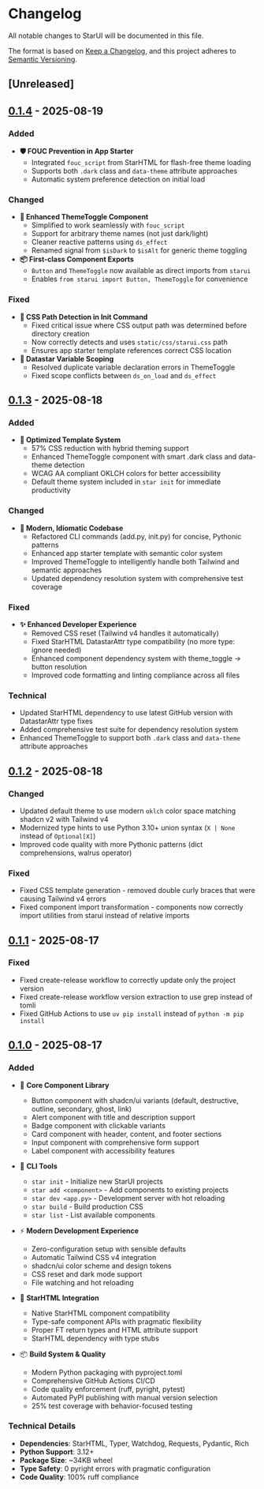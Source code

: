 # Changelog

All notable changes to StarUI will be documented in this file.

The format is based on [Keep a Changelog](https://keepachangelog.com/en/1.0.0/),
and this project adheres to [Semantic Versioning](https://semver.org/spec/v2.0.0.html).

## [Unreleased]

## [0.1.4] - 2025-08-19

### Added
- **🛡️ FOUC Prevention in App Starter**
  - Integrated `fouc_script` from StarHTML for flash-free theme loading
  - Supports both `.dark` class and `data-theme` attribute approaches
  - Automatic system preference detection on initial load

### Changed
- **🎨 Enhanced ThemeToggle Component**
  - Simplified to work seamlessly with `fouc_script`
  - Support for arbitrary theme names (not just dark/light)
  - Cleaner reactive patterns using `ds_effect`
  - Renamed signal from `$isDark` to `$isAlt` for generic theme toggling
- **📦 First-class Component Exports**
  - `Button` and `ThemeToggle` now available as direct imports from `starui`
  - Enables `from starui import Button, ThemeToggle` for convenience

### Fixed
- **📁 CSS Path Detection in Init Command**
  - Fixed critical issue where CSS output path was determined before directory creation
  - Now correctly detects and uses `static/css/starui.css` path
  - Ensures app starter template references correct CSS location
- **🔧 Datastar Variable Scoping**
  - Resolved duplicate variable declaration errors in ThemeToggle
  - Fixed scope conflicts between `ds_on_load` and `ds_effect`

## [0.1.3] - 2025-08-18

### Added
- **🎨 Optimized Template System**
  - 57% CSS reduction with hybrid theming support
  - Enhanced ThemeToggle component with smart .dark class and data-theme detection
  - WCAG AA compliant OKLCH colors for better accessibility
  - Default theme system included in `star init` for immediate productivity

### Changed
- **🔧 Modern, Idiomatic Codebase**
  - Refactored CLI commands (add.py, init.py) for concise, Pythonic patterns
  - Enhanced app starter template with semantic color system
  - Improved ThemeToggle to intelligently handle both Tailwind and semantic approaches
  - Updated dependency resolution system with comprehensive test coverage

### Fixed
- **✨ Enhanced Developer Experience**
  - Removed CSS reset (Tailwind v4 handles it automatically)
  - Fixed StarHTML DatastarAttr type compatibility (no more type: ignore needed)
  - Enhanced component dependency system with theme_toggle → button resolution
  - Improved code formatting and linting compliance across all files

### Technical
- Updated StarHTML dependency to use latest GitHub version with DatastarAttr type fixes
- Added comprehensive test suite for dependency resolution system
- Enhanced ThemeToggle to support both `.dark` class and `data-theme` attribute approaches

## [0.1.2] - 2025-08-18

### Changed
- Updated default theme to use modern `oklch` color space matching shadcn v2 with Tailwind v4
- Modernized type hints to use Python 3.10+ union syntax (`X | None` instead of `Optional[X]`)
- Improved code quality with more Pythonic patterns (dict comprehensions, walrus operator)

### Fixed
- Fixed CSS template generation - removed double curly braces that were causing Tailwind v4 errors
- Fixed component import transformation - components now correctly import utilities from starui instead of relative imports

## [0.1.1] - 2025-08-17

### Fixed
- Fixed create-release workflow to correctly update only the project version
- Fixed create-release workflow version extraction to use grep instead of tomli
- Fixed GitHub Actions to use `uv pip install` instead of `python -m pip install`

## [0.1.0] - 2025-08-17

### Added
- 🎨 **Core Component Library**
  - Button component with shadcn/ui variants (default, destructive, outline, secondary, ghost, link)
  - Alert component with title and description support
  - Badge component with clickable variants
  - Card component with header, content, and footer sections
  - Input component with comprehensive form support
  - Label component with accessibility features

- 🔧 **CLI Tools**
  - `star init` - Initialize new StarUI projects
  - `star add <component>` - Add components to existing projects  
  - `star dev <app.py>` - Development server with hot reloading
  - `star build` - Build production CSS
  - `star list` - List available components

- ⚡ **Modern Development Experience**
  - Zero-configuration setup with sensible defaults
  - Automatic Tailwind CSS v4 integration
  - shadcn/ui color scheme and design tokens
  - CSS reset and dark mode support
  - File watching and hot reloading

- 🎯 **StarHTML Integration**
  - Native StarHTML component compatibility
  - Type-safe component APIs with pragmatic flexibility
  - Proper FT return types and HTML attribute support
  - StarHTML dependency with type stubs

- 📦 **Build System & Quality**
  - Modern Python packaging with pyproject.toml
  - Comprehensive GitHub Actions CI/CD
  - Code quality enforcement (ruff, pyright, pytest)
  - Automated PyPI publishing with manual version selection
  - 25% test coverage with behavior-focused testing

### Technical Details
- **Dependencies**: StarHTML, Typer, Watchdog, Requests, Pydantic, Rich
- **Python Support**: 3.12+
- **Package Size**: ~34KB wheel
- **Type Safety**: 0 pyright errors with pragmatic configuration
- **Code Quality**: 100% ruff compliance


[0.1.0]: https://github.com/banditburai/starui/releases/tag/v0.1.0
[0.1.1]: https://github.com/banditburai/starui/releases/tag/v0.1.1
[0.1.2]: https://github.com/banditburai/starUI/releases/tag/v0.1.2

[0.1.3]: https://github.com/banditburai/starUI/releases/tag/v0.1.3

[0.1.4]: https://github.com/banditburai/starUI/releases/tag/v0.1.4
